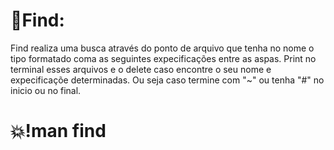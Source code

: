 # 📝Find:

Find realiza uma busca através do ponto de arquivo que tenha no nome o tipo 
formatado coma as seguintes expecificações entre as aspas. Print no terminal 
esses arquivos e o delete caso encontre o seu nome e expecificaçõe determinadas. 
Ou seja caso termine com "~" ou tenha "#" no inicio ou no final.

# 💥!man find 
